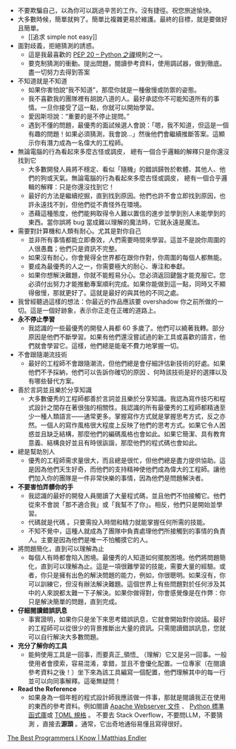 - 不要欺騙自己，以為你可以跳過辛苦的工作。沒有捷徑。祝您旅途愉快。
- 大多數時候，簡單就夠了。簡單比複雜更易於維護。最終的目標，就是要做好且簡單。
	- [[追求 simple not easy]]
- 面對歧義，拒絕猜測的誘惑。
	- 這是我最喜歡的 [PEP 20 – Python 之禪](https://peps.python.org/pep-0020/)規則之一。
	- 要克制猜測的衝動。提出問題，閱讀參考資料，使用調試器，做到徹底。盡一切努力去得到答案
- 不知道就是不知道
	- 如果你害怕說“我不知道”，那麼你就是一種傲慢或防禦的姿態。
	- 我不喜歡我的團隊裡有胡說八道的人。最好承認你不可能知道所有的事情。一旦你接受了這一點，你就可以開始學習。
	- 愛因斯坦說：“重要的是不停止提問。”
	- 遇到不懂的問題，最優秀的面試候選人會說：「嗯，我不知道，但這是一個有趣的問題！如果必須猜測，我會說…」然後他們會繼續推斷答案。這顯示你有潛力成為一名偉大的工程師。
- 無論電腦的行為看起來多麼古怪或調皮， 總有一個合乎邏輯的解釋只是你還沒找到它
	- 大多數開發人員將不穩定、看似「隨機」的錯誤歸咎於軟體、其他人、他們的狗或天氣。無論電腦的行為看起來多麼古怪或調皮， 總有一個合乎邏輯的解釋：只是你還沒找到它！
	- 最好的方法是繼續挖掘，直到找到原因。他們也許不會立即找到原因，也許永遠找不到，但他們從不責怪外在環境。
	- 憑藉這種態度，他們能夠取得令人難以置信的進步並學到別人未能學到的東西。當你誤將 bug 當成難以理解的魔法時，它就永遠是魔法。
- 需要對計算機和人類有耐心。尤其是對你自己
	- 並非所有事情都能立即奏效，人們需要時間來學習。這並不是說你周圍的人很愚蠢；他們只是資訊不完整。
	- 如果沒有耐心，你會覺得全世界都在跟你作對，你周圍的每個人都無能。
	- 要成為最優秀的人之一，你需要極大的耐心、專注和奉獻。
	- 如果你想解決難題，你就不能輕易分心。您必須返回鍵盤才能克服它。您必須付出努力才能推動專案順利完成。如果你能做到這一點，同時又不顯得傲慢，那就更好了。這就是最好的與其他的不同之處。
- 我曾經聽過這樣的想法：你最近的作品應該要 overshadow 你之前所做的一切。這是一個好跡象，表示你正走在正確的道路上。
- **永不停止學習** 
	- 我認識的一些最優秀的開發人員都 60 多歲了。他們可以繞著我轉。部分原因是他們不斷學習。如果有他們還沒嘗試過的新工具或喜歡的語言，他們就會學習它。這樣，他們總是能毫不費力地掌握一切。
- 不會跟隨潮流技術
	- 最好的工程師不會跟隨潮流，但他們總是會仔細評估新技術的好處。如果他們不予採納，他們可以告訴你確切的原因 、何時該技術是好的選擇以及有哪些替代方案。
- 善於言詞並且樂於分享知識
	- 大多數優秀的工程師都善於言詞並且樂於分享知識。我認為寫作技巧和程式設計之間存在著很強的相關性。我認識的所有最優秀的工程師都精通至少一種人類語言——通常更多。掌握寫作方式就是掌握思考方式，反之亦然。一個人的寫作風格很大程度上反映了他們的思考方式。如果它令人困惑並且缺乏結構，那麼他們的編碼風格也會如此。如果它簡潔、具有教育意義、結構良好並且有時很詼諧，那麼他們的程式碼也會如此。
- 總是幫助別人 
	- 優秀的工程師需求量很大，而且總是很忙，但他們總是盡力提供協助。這是因為他們天生好奇，而他們的支持精神使他們成為偉大的工程師。讓他們加入你的團隊是一件非常快樂的事情，因為他們是問題解決者。
- **不要害怕弄髒你的手** 
	- 我認識的最好的開發人員閱讀了大量程式碼，並且他們不怕接觸它。他們從來不會說「那不適合我」或「我幫不了你」。相反，他們只是開始並學習。
	- 代碼就是代碼 。只要需投入時間和精力就能掌握任何所需的技能。
	- 不知不覺中，這種人就成為了團隊中負責處理他們所接觸到的事情的負責人。主要是因為他們是唯一不怕觸摸它的人。
- 將問題簡化，直到可以理解為止
	- 每個人有時都會陷入困境。最優秀的人知道如何擺脫困境。他們將問題簡化，直到可以理解為止。這是一項很難學習的技能，需要大量的經驗。或者，你只是擁有出色的解決問題的能力，例如，你很聰明。如果沒有，你可以訓練它，但沒有辦法解決難題。這個世界上有些問題對於任何涉及其中的人來說都太難一下子解決。如果你做得對，你會感覺像是在作弊：你只是解決簡單的問題，直到完成。
- **仔細閱讀錯誤訊息** 
	- 事實證明，如果你只是坐下來思考錯誤訊息，它就會開始對你說話。最好的工程師可以從很少的背景推斷出大量的資訊。只需閱讀錯誤訊息，您就可以自行解決大多數問題。
- **充分了解你的工具** 
	- 能夠使用工具是一回事，而要真正_領悟_ （理解）它又是另一回事。一般使用者會摸索，容易混淆，拿錯，並且不會優化配置。一位專家（在閱讀參考資料之後！）坐下來為該工具編寫一個配置，他們理解其中的每一行並可以向同事解釋。這毫無疑問！
- **Read the Reference** 
	- 如果身為一個年輕的程式設計師我應該做一件事，那就是閱讀我正在使用的東西的參考資料。例如閱讀 [Apache Webserver 文件](https://httpd.apache.org/docs/2.4/) 、 [Python 標準函式庫](https://docs.python.org/3/library/index.html)或 [TOML 規格](https://toml.io/en/v1.0.0) 。 不要去 Stack Overflow，不要問LLM，不要猜測 ，直接去**源頭** 。通常，它出奇地通俗易懂且寫得很好。


[The Best Programmers I Know | Matthias Endler](https://endler.dev/2025/best-programmers/?utm_source=hackernewsletter&utm_medium=email&utm_term=fav)
